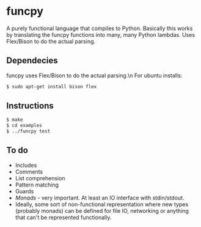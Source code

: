 
# funcpy
A purely functional language that compiles to Python. Basically this works by translating the funcpy functions into many, many Python lambdas. Uses Flex/Bison to do the actual parsing.

## Dependecies
funcpy uses Flex/Bison to do the actual parsing.\n
  For ubuntu installs:
  ```bash
  $ sudo apt-get install bison flex
  ```
## Instructions
```bash
$ make
$ cd examples
$ ../funcpy test
```

## To do
* Includes
* Comments
* List comprehension
* Pattern matching
* Guards
* *Monads* - very important. At least an IO interface with stdin/stdout.
* Ideally, some sort of non-functional representation where new types (probably monads) can be defined for file IO, networking or anything that can't be represented functionally.
